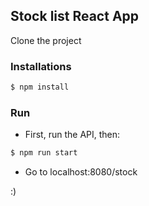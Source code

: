 ## Stock list React App

Clone the project
 
### Installations

```sh
$ npm install 
```

### Run 

* First, run the API, then:

```sh
$ npm run start 
```

* Go to localhost:8080/stock

:)
